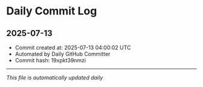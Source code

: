 # Daily Commit Log

## 2025-07-13

- Commit created at: 2025-07-13 04:00:02 UTC
- Automated by Daily GitHub Committer
- Commit hash: 19xpkt39nmzi

---
*This file is automatically updated daily*